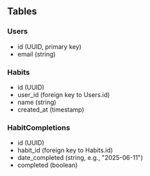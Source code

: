 ## Tables

### Users
- id (UUID, primary key)
- email (string)

### Habits
- id (UUID)
- user_id (foreign key to Users.id)
- name (string)
- created_at (timestamp)

### HabitCompletions
- id (UUID)
- habit_id (foreign key to Habits.id)
- date_completed (string, e.g., "2025-06-11")
- completed (boolean)

